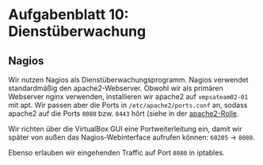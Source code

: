 # Aufgabenblatt 10: Dienstüberwachung

## Nagios

Wir nutzen Nagios als Dienstüberwachungsprogramm.
Nagios verwendet standardmäßig den apache2-Webserver.
Obwohl wir als primären Webserver nginx verwenden, installieren wir apache2 auf `vmpsateam02-01` mit apt.
Wir passen aber die Ports in `/etc/apache2/ports.conf` an, sodass apache2 auf die Ports `8080` bzw. `8443` hört (siehe in der [apache2-Rolle](../../ansible/roles/apache2).

Wir richten über die VirtualBox GUI eine Portweiterleitung ein, damit wir später von außen das Nagios-Webinterface aufrufen können: `60205` -> `8080`.

Ebenso erlauben wir eingehenden Traffic auf Port `8080` in iptables.


